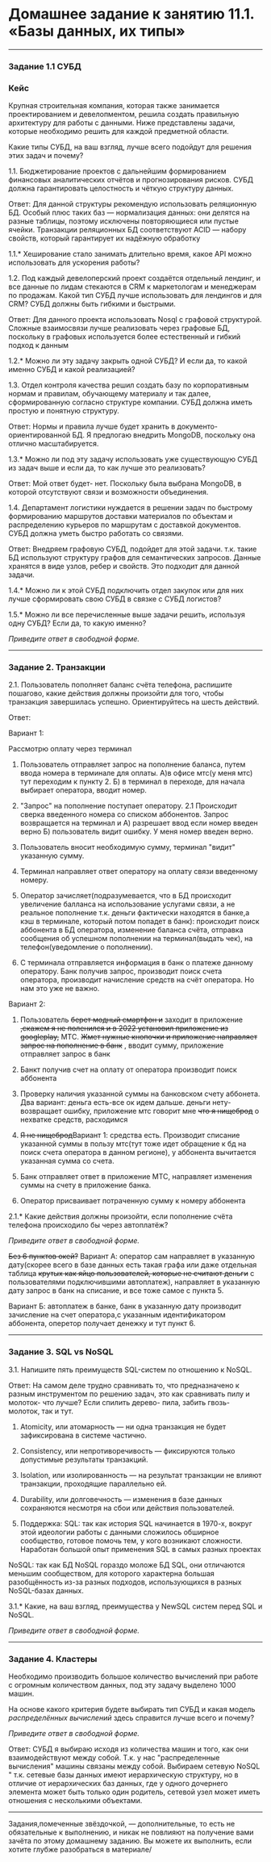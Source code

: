 # Домашнее задание к занятию 11.1. «Базы данных, их типы»

---

### Задание 1.1 СУБД

### Кейс
Крупная строительная компания, которая также занимается проектированием и девелопментом, решила создать 
правильную архитектуру для работы с данными. Ниже представлены задачи, которые необходимо решить для
каждой предметной области. 

Какие типы СУБД, на ваш взгляд, лучше всего подойдут для решения этих задач и почему? 
 
1.1. Бюджетирование проектов с дальнейшим формированием финансовых аналитических отчётов и прогнозирования рисков.
СУБД должна гарантировать целостность и чёткую структуру данных.

Ответ: Для данной структуры рекомендую использовать реляционную БД. Особый плюс таких баз — нормализация данных: они делятся на разные таблицы, поэтому исключены повторяющиеся или пустые ячейки. Транзакции реляционных БД соответствуют ACID — набору свойств, который гарантирует их надёжную обработку

1.1.* Хеширование стало занимать длительно время, какое API можно использовать для ускорения работы? 

1.2. Под каждый девелоперский проект создаётся отдельный лендинг, и все данные по лидам стекаются в CRM к 
маркетологам и менеджерам по продажам. Какой тип СУБД лучше использовать для лендингов и для CRM? 
СУБД должны быть гибкими и быстрыми.

Ответ: Для данного проекта использовать Nosql с графовой структурой. Сложные взаимосвязи лучше реализовать через графовые БД, поскольку в графовых используется более естественный и гибкий подход к данным

1.2.* Можно ли эту задачу закрыть одной СУБД? И если да, то какой именно СУБД и какой реализацией?

1.3. Отдел контроля качества решил создать базу по корпоративным нормам и правилам, обучающему материалу 
и так далее, сформированную согласно структуре компании. СУБД должна иметь простую и понятную структуру.

Ответ: Нормы и правила лучше будет хранить в документо-ориентированной БД. Я предлогаю внедрить MongoDB, поскольку она отлично масштабируется.

1.3.* Можно ли под эту задачу использовать уже существующую СУБД из задач выше и если да, то как лучше это 
реализовать?

Ответ: Мой ответ будет- нет. Поскольку была выбрана MongoDB, в которой отсутствуют связи и возможности объединения.

1.4. Департамент логистики нуждается в решении задач по быстрому формированию маршрутов доставки материалов 
по объектам и распределению курьеров по маршрутам с доставкой документов. СУБД должна уметь быстро работать
со связями.

Ответ: Внедряем графовую СУБД, подойдет для этой задачи. т.к. такие БД используют структуру графов для семантических запросов. Данные хранятся в виде узлов, ребер и свойств. Это подходит для данной задачи.

1.4.* Можно ли к этой СУБД подключить отдел закупок или для них лучше сформировать свою СУБД в связке с СУБД 
логистов?

1.5.* Можно ли все перечисленные выше задачи решить, используя одну СУБД? Если да, то какую именно?

*Приведите ответ в свободной форме.*


---

### Задание 2. Транзакции

2.1. Пользователь пополняет баланс счёта телефона, распишите пошагово, какие действия должны произойти для того, чтобы 
транзакция завершилась успешно. Ориентируйтесь на шесть действий.

Ответ: 

Вариант 1:

Рассмотрю оплату через терминал
1. Пользователь отправляет запрос на пополнение баланса, путем ввода номера в терминале для оплаты. А)в офисе мтс(у меня мтс) тут переходим к пункту 2. Б) в терминал в переходе, для начала выбирает оператора, вводит номер.

2. "Запрос" на пополнение поступает оператору. 2.1 Происходит сверка введенного номера со списком аббонентов. Запрос возвращается на терминал и А) разрешает ввод если номер введен верно Б) пользователь видит ошибку. У меня номер введен верно.

3. Пользователь вносит необходимую сумму, терминал "видит" указанную сумму.

4. Терминал направляет ответ оператору на оплату связи введенному номеру.

5. Оператор зачисляет(подразумевается, что в БД происходит увеличение балланса на использование услугами связи, а не реальное пополнение т.к. деньги фактически находятся в банке,а кэш в терминале, который потом попадет в банк): происходит поиск аббонента в БД оператора, изменение баланса счёта, отправка сообщения об успешном пополнении на терминал(выдать чек), на телефон(уведомление о пополнении).

6. С терминала отправляется информация в банк о платеже данному оператору. Банк получив запрос, производит поиск счета оператора, производит начисление средств на счёт оператора. Но нам это уже не важно.

Вариант 2:

1. Пользователь ~~берет модный смартфон и~~ заходит в приложение ~~,скажем я не поленился и в 2022 установил приложение из googleplay,~~ МТС. ~~Жмет нужные кнопочки и приложение направляет запрос на пополнение в банк~~ , вводит сумму, приложение отправляет запрос в банк

2. Банкт получив счет на оплату от оператора производит поиск аббонента

3. Проверку наличия указанной суммы на банковском счету аббонета. Два вариант: деньга есть-все ок идем дальше. деньги нету-возвращает ошибку, приложение мтс говорит мне ~~что я нищеброд~~ о нехватке средств, расходимся

4. ~~Я не нищеброд~~Вариант 1: средства есть. Производит списание указанной суммы в пользу мтс(тут тоже идет обращение к бд на поиск счета оператора в данном регионе), у аббонента вычитается указанная сумма со счета.

5. Банк отправляет ответ в приложение МТС, направляет изменения суммы на счету в приложение банка.

6. Оператор присваивает потраченную сумму к номеру аббонента

2.1.* Какие действия должны произойти, если пополнение счёта телефона происходило бы через автоплатёж?

*Приведите ответ в свободной форме.*

~~Без 6 пунктов окей?~~
Вариант А: оператор сам направляет в указанную дату(скорее всего в базе данных есть такая графа или даже отдельная таблица ~~крутых как яйцо пользователей, которые не считают деньги~~ с пользователями подключившими автоплатеж), направляет в указанную дату запрос в банк на списание, и все тоже самое с пункта 5.

Вариант Б: автоплатеж в банке, банк в указанную дату производит зачисление на счет оператора,с указанным идентификатором аббонента, оперетор получает денежку и тут пункт 6.

---

### Задание 3. SQL vs NoSQL

3.1. Напишите пять преимуществ SQL-систем по отношению к NoSQL. 

Ответ: На самом деле трудно сравнивать то, что предназначено к разным инструментом по решению задач, это как сравнивать пилу и молоток- что лучше? Если спилить дерево- пила, забить гвозь- молоток, так и тут.

1. Atomicity, или атомарность — ни одна транзакция не будет зафиксирована в системе частично.

2. Consistency, или непротиворечивость — фиксируются только допустимые результаты транзакций.

3. Isolation, или изолированность — на результат транзакции не влияют транзакции, проходящие параллельно ей.

4. Durability, или долговечность — изменения в базе данных сохраняются несмотря на сбои или действия пользователей.

5. Поддержка: SQL: так как история SQL начинается в 1970-х, вокруг этой идеологии работы с данными сложилось обширное сообщество, готовое помочь тем, у кого возникают сложности. Наработан большой опыт применения SQL в самых разных проектах

NoSQL: так как БД NoSQL гораздо моложе БД SQL, они отличаются меньшим сообществом, для которого характерна большая разобщённость из-за разных подходов, использующихся в разных NoSQL-базах данных.

3.1.* Какие, на ваш взгляд, преимущества у NewSQL систем перед SQL и NoSQL.

*Приведите ответ в свободной форме.*

---

### Задание 4. Кластеры

Необходимо производить большое количество вычислений при работе с огромным количеством данных, под эту задачу 
выделено 1000 машин. 

На основе какого критерия будете выбирать тип СУБД и какая модель *распределённых вычислений* 
здесь справится лучше всего и почему?

*Приведите ответ в свободной форме.*

Ответ: СУБД я выбираю исходя из количества машин и того, как они взаимодействуют между собой. Т.к. у нас "распределенные вычисления" машины связаны между собой. Выбираем сетевую NoSQL " т.к. сетевые базы данных имеют иерархическую структуру, но в отличие от иерархических баз данных, где у одного дочернего элемента может быть только один родитель, сетевой узел может иметь отношения с несколькими объектами.

---

Задания,помеченные звёздочкой, — дополнительные, то есть не обязательные к выполнению, и никак не повлияют на получение вами зачёта по этому домашнему заданию. Вы можете их выполнить, если хотите глубже разобраться в материале/
